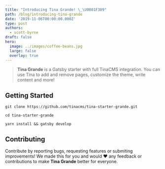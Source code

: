 ```yaml
---
title: "Introducing Tina Grande! \_\U0001F389"
path: /blog/introducing-tina-grande
date: '2019-11-06T00:00:00.000Z'
type: post
authors:
  - scott-byrne
draft: false
hero:
  image: ../images/coffee-beans.jpg
  large: false
  overlay: true
---
```


> **Tina Grande** is a Gatsby starter with full TinaCMS integration. You can use Tina to add and remove pages, customize the theme, write content and more!

## Getting Started

```shell-session
git clone https://github.com/tinacms/tina-starter-grande.git

cd tina-starter-grande

yarn install && gatsby develop
```

## Contributing

Contribute by reporting bugs, requesting features or submiting improvements! We made this for you and would ❤️ any feedback or contributions to make **Tina Grande** better for everyone.
